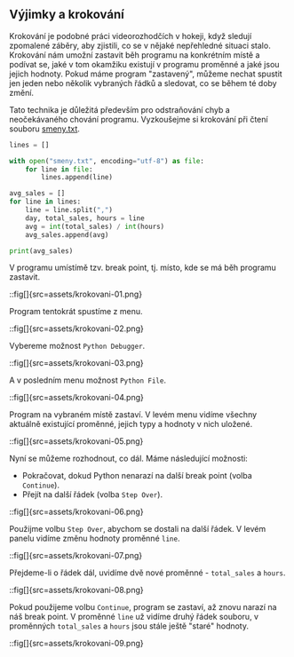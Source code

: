 ## Výjimky a krokování

Krokování je podobné práci videorozhodčích v hokeji, když sledují zpomalené záběry, aby zjistili, co se v nějaké nepřehledné situaci stalo. Krokování nám umožní zastavit běh programu na konkrétním místě a podívat se, jaké v tom okamžiku existují v programu proměnné a jaké jsou jejich hodnoty. Pokud máme program "zastavený", můžeme nechat spustit jen jeden nebo několik vybraných řádků a sledovat, co se během té doby změní.

Tato technika je důležitá především pro odstraňování chyb a neočekávaného chování programu. Vyzkoušejme si krokování při čtení souboru [smeny.txt](assets/smeny.txt).

```py
lines = []

with open("smeny.txt", encoding="utf-8") as file:
    for line in file:
        lines.append(line)

avg_sales = []
for line in lines:
    line = line.split(",")
    day, total_sales, hours = line
    avg = int(total_sales) / int(hours)
    avg_sales.append(avg)

print(avg_sales)
```

V programu umístímě tzv. break point, tj. místo, kde se má běh programu zastavit.

::fig[]{src=assets/krokovani-01.png}

Program tentokrát spustíme z menu.

::fig[]{src=assets/krokovani-02.png}

Vybereme možnost `Python Debugger`.

::fig[]{src=assets/krokovani-03.png}

A v posledním menu možnost `Python File`.

::fig[]{src=assets/krokovani-04.png}

Program na vybraném místě zastaví. V levém menu vidíme všechny aktuálně existující proměnné, jejich typy a hodnoty v nich uložené.

::fig[]{src=assets/krokovani-05.png}

Nyní se můžeme rozhodnout, co dál. Máme následující možnosti:

- Pokračovat, dokud Python nenarazí na další break point (volba `Continue`).
- Přejít na další řádek (volba `Step Over`).

::fig[]{src=assets/krokovani-06.png}

Použijme volbu `Step Over`, abychom se dostali na další řádek. V levém panelu vidíme změnu hodnoty proměnné `line`.

::fig[]{src=assets/krokovani-07.png}

Přejdeme-li o řádek dál, uvidíme dvě nové proměnné - `total_sales` a `hours`.

::fig[]{src=assets/krokovani-08.png}

Pokud použijeme volbu `Continue`, program se zastaví, až znovu narazí na náš break point. V proměnné `line` už vidíme druhý řádek souboru, v proměnných `total_sales` a `hours` jsou stále ještě "staré" hodnoty.

::fig[]{src=assets/krokovani-09.png}

